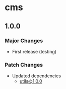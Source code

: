 # cms

## 1.0.0

### Major Changes

- First release (testing)

### Patch Changes

- Updated dependencies
  - utils@1.0.0
